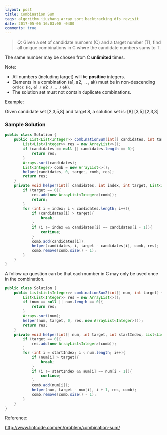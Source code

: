 ```yaml
---
layout: post
title: Combination Sum
tags: algorithm jiuzhang array sort backtracking dfs revisit
date: 2017-05-06 16:03:00 -0400
comments: true
---
```

>Q: Given a set of candidate numbers (C) and a target number (T), find all unique combinations in C where the candidate numbers sums to T.

The same number may be chosen from C **unlimited** times.

Note:

* All numbers (including target) will be **positive** integers.
* Elements in a combination (a1, a2, … , ak) must be in non-descending order. (ie, a1 ≤ a2 ≤ … ≤ ak).
* The solution set must not contain duplicate combinations.

Example:

Given candidate set [2,3,5,8] and target 8, a solution set is:
    [8]
    [3,5]
    [2,3,3]

### Sample Solution

```java
public class Solution {
    public List<List<Integer>> combinationSum(int[] candidates, int target) {
        List<List<Integer>> res = new ArrayList<>();
        if (candidates == null || candidates.length == 0){
            return res;
        }
        Arrays.sort(candidates);
        List<Integer> comb = new ArrayList<>();
        helper(candidates, 0, target, comb, res);
        return res;
    }
    private void helper(int[] candidates, int index, int target, List<Integer> comb, List<List<Integer>> res){
        if (target == 0){
            res.add(new ArrayList<Integer>(comb));
            return;
        }
        for (int i = index; i < candidates.length; i++){
            if (candidates[i] > target){
                break;
            }
            if (i != index && candidates[i] == candidates[i - 1]){
                continue;
            }
            comb.add(candidates[i]);
            helper(candidates, i, target - candidates[i], comb, res);
            comb.remove(comb.size() - 1);
        }
    }
}
```
A follow up question can be that each number in C may only be used once in the combination.

```java
public class Solution {
    public List<List<Integer>> combinationSum2(int[] num, int target) {
        List<List<Integer>> res = new ArrayList<>();
        if (num == null || num.length == 0){
            return res;
        }
        Arrays.sort(num);
        helper(num, target, 0, res, new ArrayList<Integer>());
        return res;
    }
    private void helper(int[] num, int target, int startIndex, List<List<Integer>> res, ArrayList<Integer> comb){
        if (target == 0){
            res.add(new ArrayList<Integer>(comb));
        }
        for (int i = startIndex; i < num.length; i++){
            if (num[i] > target){
                break;
            }
            if (i != startIndex && num[i] == num[i - 1]){
                continue;
            }
            comb.add(num[i]);
            helper(num, target - num[i], i + 1, res, comb);
            comb.remove(comb.size() - 1);
        }
    }
}
```

Reference:

http://www.lintcode.com/en/problem/combination-sum/
